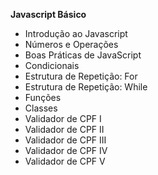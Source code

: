 **Javascript Básico**
- Introdução ao Javascript
- Números e Operações
- Boas Práticas de JavaScript
- Condicionais
- Estrutura de Repetição: For
- Estrutura de Repetição: While
- Funções
- Classes
- Validador de CPF I
- Validador de CPF II
- Validador de CPF III
- Validador de CPF IV
- Validador de CPF V
